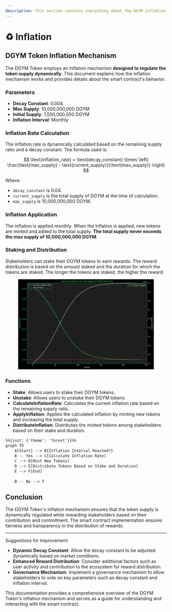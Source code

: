```yaml
---
description: This section contains everything about the DGYM inflation
---
```


# ♻️ Inflation

## DGYM Token Inflation Mechanism

The DGYM Token employs an inflation mechanism **designed to regulate the token supply dynamically**. This document explains how the inflation mechanism works and provides details about the smart contract's behavior.

### Parameters

* **Decay Constant**: 0.004
* **Max Supply**: 10,000,000,000 DGYM
* **Initial Supply**: 1,000,000,000 DGYM
* **Inflation Interval**: Monthly

### Inflation Rate Calculation

The inflation rate is dynamically calculated based on the remaining supply ratio and a decay constant. The formula used is:

$$
\text{inflation_rate} = \text{decay_constant} \times \left( \frac{\text{max_supply} - \text{current_supply}}{\text{max_supply}} \right)
$$

Where:

* `decay_constant` is 0.04.
* `current_supply` is the total supply of DGYM at the time of calculation.
* `max_supply` is 10,000,000,000 DGYM.

### Inflation Application

The inflation is applied monthly. When the inflation is applied, new tokens are minted and added to the total supply. **The total supply never exceeds the max supply of 10,000,000,000 DGYM**.

### Staking and Distribution

Stakeholders can stake their DGYM tokens to earn rewards. The reward distribution is based on the amount staked and the duration for which the tokens are staked. The longer the tokens are staked, the higher the reward.

<figure><img src="../../.gitbook/assets/output.png" alt=""><figcaption></figcaption></figure>

### Functions

* **Stake**: Allows users to stake their DGYM tokens.
* **Unstake**: Allows users to unstake their DGYM tokens.
* **CalculateInflationRate**: Calculates the current inflation rate based on the remaining supply ratio.
* **ApplyInflation**: Applies the calculated inflation by minting new tokens and increasing the total supply.
* **DistributeInflation**: Distributes the minted tokens among stakeholders based on their stake and duration.

```mermaid
%%{init: {'theme': 'forest'}}%%
graph TD
    A[Start] --> B{Inflation Interval Reached?}
    B -- Yes --> C[Calculate Inflation Rate]
    C --> D[Mint New Tokens]
    D --> E[Distribute Tokens Based on Stake and Duration]
    E --> F[End]

    B -- No --> F
```

## Conclusion

The DGYM Token's inflation mechanism ensures that the token supply is dynamically regulated while rewarding stakeholders based on their contribution and commitment. The smart contract implementation ensures fairness and transparency in the distribution of rewards.

***

Suggestions for Improvement

* **Dynamic Decay Constant**: Allow the decay constant to be adjusted dynamically based on market conditions.
* **Enhanced Reward Distribution**: Consider additional factors such as user activity and contribution to the ecosystem for reward distribution.
* **Governance Mechanism**: Implement a governance mechanism to allow stakeholders to vote on key parameters such as decay constant and inflation interval.

This documentation provides a comprehensive overview of the DGYM Token's inflation mechanism and serves as a guide for understanding and interacting with the smart contract.
